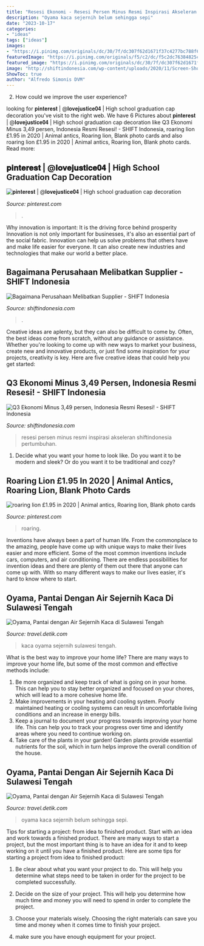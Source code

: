 ```yaml
---
title: "Resesi Ekonomi - Resesi Persen Minus Resmi Inspirasi Akseleran Shiftindonesia Pertumbuhan"
description: "Oyama kaca sejernih belum sehingga sepi"
date: "2023-10-17"
categories:
- "ideas"
tags: ["ideas"]
images:
- "https://i.pinimg.com/originals/dc/30/7f/dc307f62d1671f37c4277bc788f6614f.jpg"
featuredImage: "https://i.pinimg.com/originals/f5/c2/dc/f5c2dc76384825c67c19eca0fb533101.jpg"
featured_image: "https://i.pinimg.com/originals/dc/30/7f/dc307f62d1671f37c4277bc788f6614f.jpg"
image: "http://shiftindonesia.com/wp-content/uploads/2020/11/Screen-Shot-2020-11-06-at-11.15.37-e1604636100232.png"
ShowToc: true
author: "Alfredo Simonis DVM"
---
```



2. How could we improve the user experience?

	

		
looking for 𝐩𝐢𝐧𝐭𝐞𝐫𝐞𝐬𝐭 | @𝐥𝐨𝐯𝐞𝐣𝐮𝐬𝐭𝐢𝐜𝐞𝟎𝟒 | High school graduation cap decoration you've visit to the right web. We have 6 Pictures about 𝐩𝐢𝐧𝐭𝐞𝐫𝐞𝐬𝐭 | @𝐥𝐨𝐯𝐞𝐣𝐮𝐬𝐭𝐢𝐜𝐞𝟎𝟒 | High school graduation cap decoration like Q3 Ekonomi Minus 3,49 persen, Indonesia Resmi Resesi! - SHIFT Indonesia, roaring lion £1.95 in 2020 | Animal antics, Roaring lion, Blank photo cards and also roaring lion £1.95 in 2020 | Animal antics, Roaring lion, Blank photo cards. Read more:
		
    
## 𝐩𝐢𝐧𝐭𝐞𝐫𝐞𝐬𝐭 | @𝐥𝐨𝐯𝐞𝐣𝐮𝐬𝐭𝐢𝐜𝐞𝟎𝟒 | High School Graduation Cap Decoration

<img loading=lazy src="https://i.pinimg.com/originals/f5/c2/dc/f5c2dc76384825c67c19eca0fb533101.jpg" onerror="this.onerror=null;this.src='https://tse4.mm.bing.net/th?id=OIP.Cbr9lEWJOQy890hPxg3sKAHaJt&amp;pid=15.1';" alt="𝐩𝐢𝐧𝐭𝐞𝐫𝐞𝐬𝐭 | @𝐥𝐨𝐯𝐞𝐣𝐮𝐬𝐭𝐢𝐜𝐞𝟎𝟒 | High school graduation cap decoration">

_Source: pinterest.com_

>. 

	

Why innovation is important: It is the driving force behind prosperity
Innovation is not only important for businesses, it's also an essential part of the social fabric. Innovation can help us solve problems that others have and make life easier for everyone. It can also create new industries and technologies that make our world a better place.

    
## Bagaimana Perusahaan Melibatkan Supplier - SHIFT Indonesia

<img loading=lazy src="http://shiftindonesia.com/wp-content/uploads/2020/11/Screen-Shot-2020-11-06-at-11.15.37-400x231.png" onerror="this.onerror=null;this.src='https://tse1.mm.bing.net/th?id=OIP.QPZCXAYmxqkjle8YTodhVQAAAA&amp;pid=15.1';" alt="Bagaimana Perusahaan Melibatkan Supplier - SHIFT Indonesia">

_Source: shiftindonesia.com_

>. 

	

Creative ideas are aplenty, but they can also be difficult to come by. Often, the best ideas come from scratch, without any guidance or assistance. Whether you're looking to come up with new ways to market your business, create new and innovative products, or just find some inspiration for your projects, creativity is key. Here are five creative ideas that could help you get started: 

    
## Q3 Ekonomi Minus 3,49 Persen, Indonesia Resmi Resesi! - SHIFT Indonesia

<img loading=lazy src="http://shiftindonesia.com/wp-content/uploads/2020/11/Screen-Shot-2020-11-06-at-11.15.37-e1604636100232.png" onerror="this.onerror=null;this.src='https://tse1.mm.bing.net/th?id=OIP.q0q3PsIImzqsj91xB2B96wHaES&amp;pid=15.1';" alt="Q3 Ekonomi Minus 3,49 persen, Indonesia Resmi Resesi! - SHIFT Indonesia">

_Source: shiftindonesia.com_

>resesi persen minus resmi inspirasi akseleran shiftindonesia pertumbuhan. 

	

1. Decide what you want your home to look like. Do you want it to be modern and sleek? Or do you want it to be traditional and cozy?

    
## Roaring Lion £1.95 In 2020 | Animal Antics, Roaring Lion, Blank Photo Cards

<img loading=lazy src="https://i.pinimg.com/originals/dc/30/7f/dc307f62d1671f37c4277bc788f6614f.jpg" onerror="this.onerror=null;this.src='https://tse1.mm.bing.net/th?id=OIP.FjKfYMI1lyZsFp6X9JZRZwHaFV&amp;pid=15.1';" alt="roaring lion £1.95 in 2020 | Animal antics, Roaring lion, Blank photo cards">

_Source: pinterest.com_

>roaring. 

	

Inventions have always been a part of human life. From the commonplace to the amazing, people have come up with unique ways to make their lives easier and more efficient. Some of the most common inventions include cars, computers, and air conditioning. There are endless possibilities for invention ideas and there are plenty of them out there that anyone can come up with. With so many different ways to make our lives easier, it's hard to know where to start.

    
## Oyama, Pantai Dengan Air Sejernih Kaca Di Sulawesi Tengah

<img loading=lazy src="https://awsimages.detik.net.id/customthumb/2016/06/21/1026/img_20160621145026_5768f1c2033dd.jpg?w=600&amp;q=90" onerror="this.onerror=null;this.src='https://tse4.mm.bing.net/th?id=OIP.gkCoM6afrbuC6QiAun_p8gHaFj&amp;pid=15.1';" alt="Oyama, Pantai dengan Air Sejernih Kaca di Sulawesi Tengah">

_Source: travel.detik.com_

>kaca oyama sejernih sulawesi tengah. 

	

What is the best way to improve your home life?
There are many ways to improve your home life, but some of the most common and effective methods include: 
1. Be more organized and keep track of what is going on in your home. This can help you to stay better organized and focused on your chores, which will lead to a more cohesive home life. 
2. Make improvements in your heating and cooling system. Poorly maintained heating or cooling systems can result in uncomfortable living conditions and an increase in energy bills. 
3. Keep a journal to document your progress towards improving your home life. This can help you to track your progress over time and identify areas where you need to continue working on. 
4. Take care of the plants in your garden! Garden plants provide essential nutrients for the soil, which in turn helps improve the overall condition of the house.

    
## Oyama, Pantai Dengan Air Sejernih Kaca Di Sulawesi Tengah

<img loading=lazy src="https://awsimages.detik.net.id/customthumb/2016/06/21/1026/img_20160621144949_5768f19de3abc.jpg?w=600&amp;q=90" onerror="this.onerror=null;this.src='https://tse4.mm.bing.net/th?id=OIP.xHGM6PuPrSP8iQRbFM7reQHaFj&amp;pid=15.1';" alt="Oyama, Pantai dengan Air Sejernih Kaca di Sulawesi Tengah">

_Source: travel.detik.com_

>oyama kaca sejernih belum sehingga sepi. 

	

Tips for starting a project: from idea to finished product.
Start with an idea and work towards a finished product. There are many ways to start a project, but the most important thing is to have an idea for it and to keep working on it until you have a finished product. Here are some tips for starting a project from idea to finished product: 
1. Be clear about what you want your project to do. This will help you determine what steps need to be taken in order for the project to be completed successfully. 

2. Decide on the size of your project. This will help you determine how much time and money you will need to spend in order to complete the project. 

3. Choose your materials wisely. Choosing the right materials can save you time and money when it comes time to finish your project. 

4. make sure you have enough equipment for your project.

